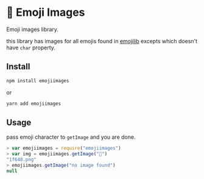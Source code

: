 # 🙈 Emoji Images

Emoji images library.

this library has images for all emojis found in [emojilib](https://github.com/muan/emojilib) excepts which doesn't have `char` property.

## Install

```bash
npm install emojiimages
```

or

```bash
yarn add emojiimages
```

## Usage

pass emoji character to `getImage` and you are done.

```javascript
> var emojiimages = require("emojiimages")
> var img = emojiimages.getImage("🙈")
"1f648.png"
> emojiimages.getImage("no image found")
null
```
